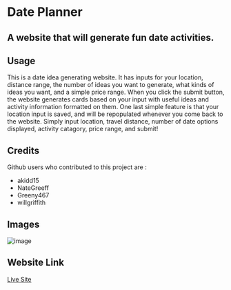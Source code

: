 # Date Planner
## A website that will generate fun date activities.


## Usage
This is a date idea generating website. It has inputs for your location, distance range, the number of ideas you want to generate, what kinds of ideas you want, and a simple price range. When you click the submit button, the website generates cards based on your input with useful ideas and activity information formatted on them. One last simple feature is that your location input is saved, and will be repopulated whenever you come back to the website. Simply input location, travel distance, number of date options displayed, activity catagory, price range, and submit!

## Credits
Github users who contributed to this project are :
- akidd15
- NateGreeff
- Greeny467
- willgriffith

## Images

![image](https://github.com/Greeny467/date-planning-project-website/assets/21099065/27000e63-5d47-4c2e-b32a-2a2afaa1b49b)

## Website Link
[Live Site](https://greeny467.github.io/date-planning-project-website)

